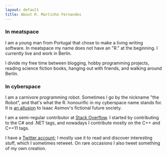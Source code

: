```yaml
---
layout: default
title: About R. Martinho Fernandes
---
```


### In meatspace

I am a young man from Portugal that chose to make a living writing software.
In meatspace my name does not have an "R." at the beginning. I currently live
and work in Berlin.

I divide my free time between blogging, hobby programming projects, reading
science fiction books, hanging out with friends, and walking around Berlin.

### In cyberspace

I am a carnivore programming robot. Sometimes I go by the nickname "the Robot",
and that's what the R. honourific in my cyberspace name stands for.
It is [an allusion][rdaneel] to Isaac Asimov's fictional future society.

I am a semi-regular contributor at [Stack Overflow][so]. I started by contributing
to the C# and .NET tags, and nowadays I contribute mostly on the C++ and C++11 tags.

I have a [Twitter account][twitter]; I mostly use it to read and discover
interesting stuff, which I sometimes retweet. On rare occasions I also tweet
something of my own creation.

 [twitter]: http://twitter.com/martinfernandes
 [so]: http://stackoverflow.com/u/46642
 [rdaneel]: http://en.wikipedia.org/wiki/R._Daneel_Olivaw 

